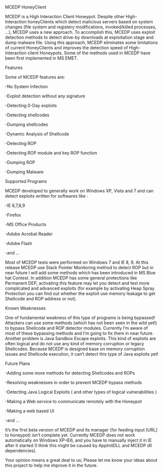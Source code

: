 MCEDP HoneyClient

MCEDP is a High Interaction Client Honeypot. Despite other High-Interaction honeyClients which detect malicious servers based on system changes (file system and registery modifications, invoked/killed processes, …), MCEDP uses a new approach. To accomplish this, MCEDP uses exploit detection methods to detect drive-by downloads at exploitation stage and dump malware file. Using this approach, MCEDP eliminates some limitations of current HoneyClients and improves the detection speed of High-Interaction client Honeypots. Some of the methods used in MCEDP have been first implemented in MS EMET.



  Features

Some of MCEDP features are:



-No System Infection

-Exploit detection without any signature

-Detecting 0-Day exploits

-Detecting shellcodes

-Dumping shellcodes

-Dynamic Analysis of Shellcode

-Detecting ROP

-Detecting ROP module and key ROP function

-Dumping ROP

-Dumping Malware



  Supported Programs

MCEDP developed to generally work on Windows XP, Vista and 7 and can detect exploits written for softwares like :



-IE 6,7,8,9

-Firefox

-MS Office Products

-Adobe Acrobat Reader

-Adobe Flash

-and …

Most of MCEDP tests were performed on Windows 7 and IE 8, 9. At this release MCEDP use Stack Pointer Monitoring method to detect ROP but in near future I will add some methods which has been introduced in MS Blue hat Contest. In addition MCEDP has some general protections like Permanent DEP, activating this feature may let you detect and test more complicated and advanced exploits (for example by activating Heap Spray Protection you can find out whether the exploit use memory leakage to get Shellcode and ROP address or not).



  Known Weaknesses

One of fundamental weakness of this type of programs is being bypassed! Attackers can use some methods (which has not been seen in the wild yet!) to bypass Shellcode and ROP detector modules. Currently I’m aware of most of these bypassing methods and I’m going to fix them in near future. Another problem is Java Sandbox Escape exploits. This kind of exploits are often logical and do not use any kind of memory corruption or legacy Shellcodes. Because MCEDP is designed base on memory corruption issues and Shellcode execution, it can’t detect this type of Java exploits yet!



  Future Plans

-Adding some more methods for detecting Shellcodes and ROPs

-Resolving weaknesses in order to prevent  MCEDP bypass methods

-Detecting Java Logical Exploits ( and other types of logical vulnerabilities )

-Making a Web service to communicate remotely with the Honeypot

-Making a web based UI

-and …

It’s the first beta version of MCEDP and its manager (for feeding input [URL] to honeypot) isn’t complete yet. Currently MCEDP does not work automatically on Windows XP-IE6, and you have to manually inject it in IE after it started (I think this might be caused by AppInitDLL and MCEDP dll dependencies).



Your opinion means a great deal to us; Please let me know your ideas about this project to help me improve it in the future.